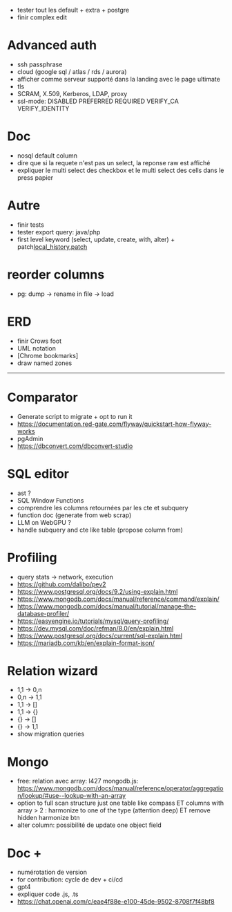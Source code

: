 - tester tout les default + extra + postgre
- finir complex edit


# Advanced auth
- ssh passphrase
- cloud (google sql / atlas / rds / aurora)
- afficher comme serveur supporté dans la landing avec le page ultimate
- tls
- SCRAM, X.509, Kerberos, LDAP, proxy
- ssl-mode: DISABLED PREFERRED REQUIRED VERIFY_CA VERIFY_IDENTITY


# Doc
- nosql default column
- dire que si la requete n'est pas un select, la reponse raw est affiché
- expliquer le multi select des checkbox et le multi select des cells dans le press papier


# Autre
- finir tests
- tester export query: java/php
- first level keyword (select, update, create, with, alter) + patch[local_history.patch](local_history.patch)


# reorder columns
- pg: dump -> rename in file -> load


# ERD
- finir Crows foot
- UML notation
- [Chrome bookmarks]
- draw named zones


----------------------------------------------------------------------



# Comparator
- Generate script to migrate + opt to run it
- https://documentation.red-gate.com/flyway/quickstart-how-flyway-works
- pgAdmin
- https://dbconvert.com/dbconvert-studio


# SQL editor
- ast ?
- SQL Window Functions
- comprendre les columns retournées par les cte et subquery
- function doc (generate from web scrap)
- LLM on WebGPU ?
- handle subquery and cte like table (propose column from)


# Profiling
- query stats -> network, execution
- https://github.com/dalibo/pev2
- https://www.postgresql.org/docs/9.2/using-explain.html
- https://www.mongodb.com/docs/manual/reference/command/explain/
- https://www.mongodb.com/docs/manual/tutorial/manage-the-database-profiler/
- https://easyengine.io/tutorials/mysql/query-profiling/
- https://dev.mysql.com/doc/refman/8.0/en/explain.html
- https://www.postgresql.org/docs/current/sql-explain.html
- https://mariadb.com/kb/en/explain-format-json/


# Relation wizard
- 1,1 -> 0,n
- 0,n -> 1,1
- 1,1 -> []
- 1,1 -> {}
- {} -> []
- {} -> 1,1
- show migration queries


# Mongo
- free: relation avec array: l427 mongodb.js: https://www.mongodb.com/docs/manual/reference/operator/aggregation/lookup/#use--lookup-with-an-array
- option to full scan structure just one table like compass ET columns with array > 2 : harmonize to one of the type (attention deep) ET remove hidden harmonize btn
- alter column: possibilité de update one object field


# Doc +
- numérotation de version
- for contribution: cycle de dev + ci/cd
- gpt4
- expliquer code .js, .ts
- https://chat.openai.com/c/eae4f88e-e100-45de-9502-8708f7f48bf8
